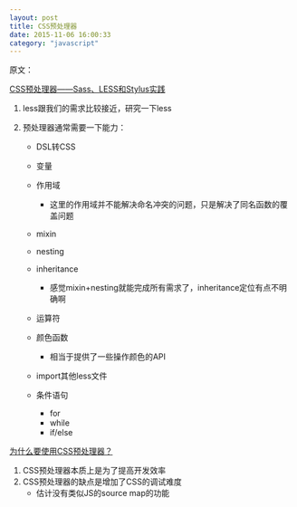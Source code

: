 ```yaml
---
layout: post
title: CSS预处理器
date: 2015-11-06 16:00:33
category: "javascript"
---
```


原文：

[CSS预处理器——Sass、LESS和Stylus实践](http://www.w3cplus.com/css/css-preprocessor-sass-vs-less-stylus-2.html)

1. less跟我们的需求比较接近，研究一下less
2. 预处理器通常需要一下能力：

	- DSL转CSS
	- 变量
	- 作用域

		+ 这里的作用域并不能解决命名冲突的问题，只是解决了同名函数的覆盖问题

	- mixin
	- nesting
	- inheritance

		+ 感觉mixin+nesting就能完成所有需求了，inheritance定位有点不明确啊

	- 运算符
	- 颜色函数

		+ 相当于提供了一些操作颜色的API

	- import其他less文件
	- 条件语句

		+ for
		+ while
		+ if/else


[为什么要使用CSS预处理器？](http://segmentfault.com/q/1010000002527156)

1. CSS预处理器本质上是为了提高开发效率
2. CSS预处理器的缺点是增加了CSS的调试难度
	- 估计没有类似JS的source map的功能